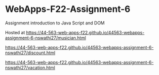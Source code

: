 # WebApps-F22-Assignment-6
Assignment introduction to Java Script and DOM

Hosted at  https://44-563-web-apps-f22.github.io/44563-webapps-assignment-6-nswathi27/musician.html

https://44-563-web-apps-f22.github.io/44563-webapps-assignment-6-nswathi27/discount.html

https://44-563-web-apps-f22.github.io/44563-webapps-assignment-6-nswathi27/vacation.html